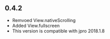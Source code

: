 ## 0.4.2
 * Remvoed View.nativeScrolling
 * Added View.fullscreen
 * This version is compatible with jpro 2018.1.8